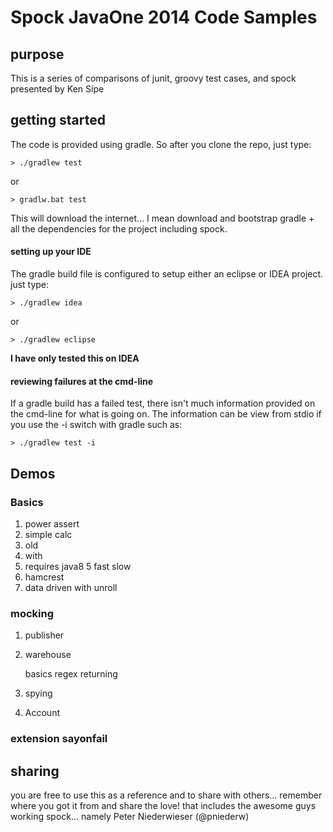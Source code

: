# Spock JavaOne 2014 Code Samples
## purpose
This is a series of comparisons of junit, groovy test cases, and spock presented by Ken Sipe

## getting started
The code is provided using gradle.  So after you clone the repo, just type:

	> ./gradlew test
or

	> gradlw.bat test

This will download the internet... I mean download and bootstrap gradle + all the dependencies for the project including spock.

#### setting up your IDE
The gradle build file is configured to setup either an eclipse or IDEA project.  just type:

	> ./gradlew idea
or 

	> ./gradlew eclipse	

**I have only tested this on IDEA**

#### reviewing failures at the cmd-line
If a gradle build has a failed test, there isn't much information provided on the cmd-line for what is going on.  The information can be view from stdio if you use the -i switch with gradle such as:

	> ./gradlew test -i

## Demos

### Basics
1. power assert
2. simple calc
3. old
4. with
5. requires java8
5 fast slow
6. hamcrest
7. data driven with unroll

### mocking
1. publisher
2. warehouse
    
    basics
    regex
    returning

3. spying
4. Account

### extension sayonfail





## sharing
you are free to use this as a reference and to share with others... remember where you got it from and share the love!  that includes the awesome guys working spock... namely Peter Niederwieser (@pniederw)

